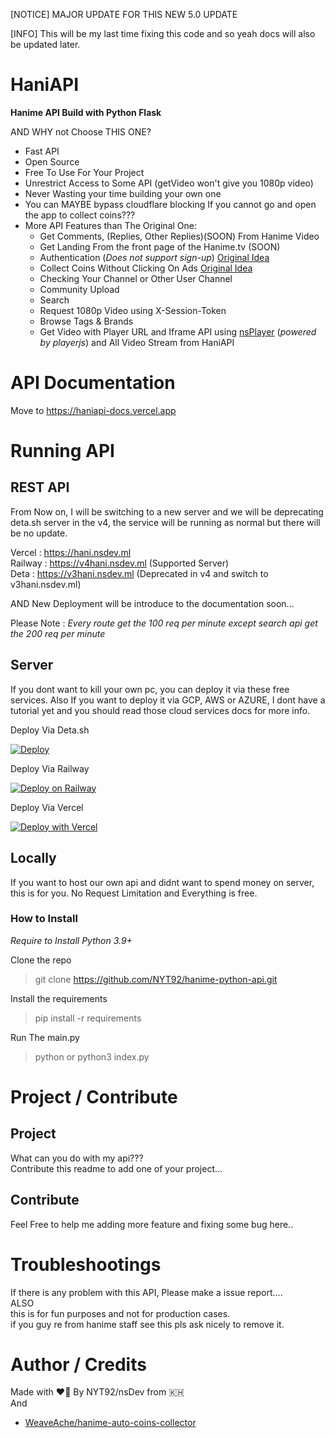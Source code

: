[NOTICE] MAJOR UPDATE FOR THIS NEW 5.0 UPDATE

[INFO] This will be my last time fixing this code and so yeah docs will also be updated later.


# HaniAPI  
**Hanime API Build with Python Flask**

AND WHY not Choose THIS ONE?

- Fast API  
- Open Source
- Free To Use For Your Project
- Unrestrict Access to Some API (getVideo won't give you 1080p video)  
- Never Wasting your time building your own one
- You can MAYBE bypass cloudflare blocking If you cannot go and open the app to collect coins???  
- More API Features than The Original One:  
  - Get Comments, (Replies, Other Replies)(SOON) From Hanime Video
  - Get Landing From the front page of the Hanime.tv (SOON)
  - Authentication (*Does not support sign-up*) [Original Idea](#author--credits)
  - Collect Coins Without Clicking On Ads [Original Idea](#author--credits)
  - Checking Your Channel or Other User Channel
  - Community Upload
  - Search
  - Request 1080p Video using X-Session-Token
  - Browse Tags & Brands
  - Get Video with Player URL and Iframe API using [nsPlayer](https://player.nscdn.ml) (*powered by playerjs*) and All Video Stream from HaniAPI 
  
# API Documentation

Move to https://haniapi-docs.vercel.app

# Running API

## REST API

From Now on, I will be switching to a new server and we will be deprecating deta.sh server in the v4, the service will be running as normal but there will be no update.

Vercel : https://hani.nsdev.ml  
Railway : https://v4hani.nsdev.ml (Supported Server)  
Deta : https://v3hani.nsdev.ml (Deprecated in v4 and switch to v3hani.nsdev.ml)  

AND New Deployment will be introduce to the documentation soon...

Please Note :
*Every route get the 100 req per minute except search api get the 200 req per minute*  

## Server

If you dont want to kill your own pc, you can deploy it via these free services. Also If you want to deploy it via GCP, AWS or AZURE, I dont have a tutorial yet and you should read those cloud services docs for more info.

Deploy Via Deta.sh  

[![Deploy](https://button.deta.dev/1/svg)](https://go.deta.dev/deploy?repo=https://github.com/NYT92/hanime-python-api)

Deploy Via Railway  

[![Deploy on Railway](https://railway.app/button.svg)](https://railway.app/new/template/7DfVON?referralCode=jXbUTS)

Deploy Via Vercel

[![Deploy with Vercel](https://vercel.com/button)](https://vercel.com/new/clone?repository-url=https://github.com/NYT92/hanime-python-api/tree/main)

## Locally

If you want to host our own api and didnt want to spend money on server, this is for you. 
No Request Limitation and Everything is free.  

### How to Install

*Require to Install Python 3.9+*

Clone the repo
> git clone https://github.com/NYT92/hanime-python-api.git

Install the requirements
> pip install -r requirements

Run The main.py
> python or python3 index.py

# Project / Contribute

## Project

What can you do with my api???  
Contribute this readme to add one of your project...

## Contribute

Feel Free to help me adding more feature and fixing some bug here..

# Troubleshootings

If there is any problem with this API, Please make a issue report....  
ALSO  
this is for fun purposes and not for production cases.  
if you guy re from hanime staff see this pls ask nicely to remove it.  

# Author / Credits

Made with :heart_on_fire: By NYT92/nsDev from :cambodia:  
And  
- [WeaveAche/hanime-auto-coins-collector](https://github.com/WeaveAche/hanime-auto-coins-collector)  
